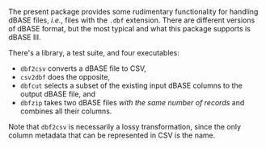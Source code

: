 The present package provides some rudimentary functionality for handling dBASE files, *i.e.*, files with the `.dbf`
extension. There are different versions of dBASE format, but the most typical and what this package supports is dBASE
III.

There's a library, a test suite, and four executables:

* `dbf2csv` converts a dBASE file to CSV,
* `csv2dbf` does the opposite,
* `dbfcut` selects a subset of the existing input dBASE columns to the output dBASE file, and
* `dbfzip` takes two dBASE files *with the same number of records* and combines all their columns.

Note that `dbf2csv` is necessarily a lossy transformation, since the only column metadata that can be represented in
CSV is the name.
